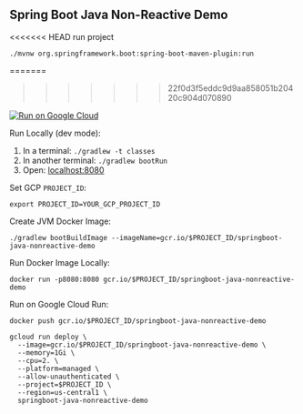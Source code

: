 Spring Boot Java Non-Reactive Demo
----------------------------------
<<<<<<< HEAD
run project

`./mvnw org.springframework.boot:spring-boot-maven-plugin:run`

=======
>>>>>>> 22f0d3f5eddc9d9aa858051b20420c904d070890

[![Run on Google Cloud](https://deploy.cloud.run/button.svg)](https://deploy.cloud.run)

Run Locally (dev mode):
1. In a terminal: `./gradlew -t classes`
1. In another terminal: `./gradlew bootRun`
1. Open: [localhost:8080](http://localhost:8080)


Set GCP `PROJECT_ID`:
```
export PROJECT_ID=YOUR_GCP_PROJECT_ID
```

Create JVM Docker Image:
```
./gradlew bootBuildImage --imageName=gcr.io/$PROJECT_ID/springboot-java-nonreactive-demo
```

Run Docker Image Locally:
```
docker run -p8080:8080 gcr.io/$PROJECT_ID/springboot-java-nonreactive-demo
```

Run on Google Cloud Run:
```
docker push gcr.io/$PROJECT_ID/springboot-java-nonreactive-demo

gcloud run deploy \
  --image=gcr.io/$PROJECT_ID/springboot-java-nonreactive-demo \
  --memory=1Gi \
  --cpu=2. \
  --platform=managed \
  --allow-unauthenticated \
  --project=$PROJECT_ID \
  --region=us-central1 \
  springboot-java-nonreactive-demo